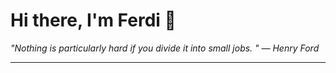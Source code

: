 <h1>Hi there, I'm Ferdi 👋</h1>

<p><em>
  "Nothing is particularly hard if you divide it into small jobs. " — Henry Ford
</em></p>

---
